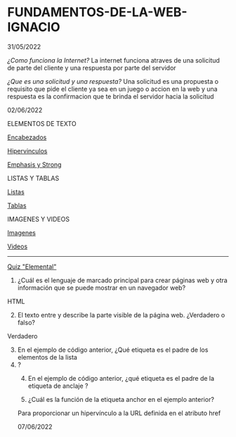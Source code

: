 # FUNDAMENTOS-DE-LA-WEB-IGNACIO

31/05/2022

*¿Como funciona la Internet?*
La internet funciona atraves de una solicitud de parte del cliente y una respuesta por parte del servidor

*¿Que es una solicitud y una respuesta?*
Una solicitud es una propuesta o requisito que pide el cliente ya sea en un juego o accion en la web y una respuesta es la confirmacion que te brinda el servidor hacia la solicitud

02/06/2022

ELEMENTOS DE TEXTO

<a href="ELEMENTOS DE TEXTO/encabezados.html">Encabezados</a>

<a href="ELEMENTOS DE TEXTO/hipervinculos.html">Hipervinculos</a>

<!-- Hipervínculos (etiquetas de anclaje)
Atributo importante: href (la URL a la que se enruta) -->

<a href="ELEMENTOS DE TEXTO/emphasis-y-strong.html">Emphasis y Strong</a>

<!-- <strong> y <em> se utilizan a menudo dentro de los párrafos -->

LISTAS Y TABLAS

<a href="LISTAS Y TABLAS/listas.html">Listas</a>

<!-- (viñetas): <ul> con <li> anidada que contiene los elementos de la lista
--
(numeradas): <ol> con <li> anidada que contiene los elementos de la lista -->

<a href="LISTAS Y TABLAS/tablas.html">Tablas</a>

<!-- <table> con <tr>anidada (filas de tabla) que contiene anidadas <th> o <td> para el encabezado o las celdas de datos regulares, respectivamente -->

IMAGENES Y VIDEOS

<a href="IMAGENES Y VIDEOS/imagenes.html">Imagenes</a>

<!-- Atributos importantes: src(la ruta del archivo de imagen)alt -->

<a href="IMAGENES Y VIDEOS/videos.html">Videos</a>

<!-- Atributos importantes: src(la ruta del archivo de video) y controls 
--
 Si queremos que un video se reproduzca de forma automática en navegadores modernos, debemos incluir autoplay, loop y muted -->

--------------------------------------------------------------------------
<a href="quizElemental.html">Quiz "Elemental"</a>

1. ¿Cuál es el lenguaje de marcado principal para crear páginas web y otra información que se puede mostrar en un navegador web?

HTML

2. El texto entre <body> y </body> describe la parte visible de la página web. ¿Verdadero o falso?

Verdadero

3. En el ejemplo de código anterior, ¿Qué etiqueta es el padre de los elementos de la lista <li>?

<ul>

4. En el ejemplo de código anterior, ¿qué etiqueta es el padre de la etiqueta de anclaje <a>?

<p>

5. ¿Cuál es la función de la etiqueta anchor <a> en el ejemplo anterior?

Para proporcionar un hipervínculo a la URL definida en el atributo href


07/06/2022